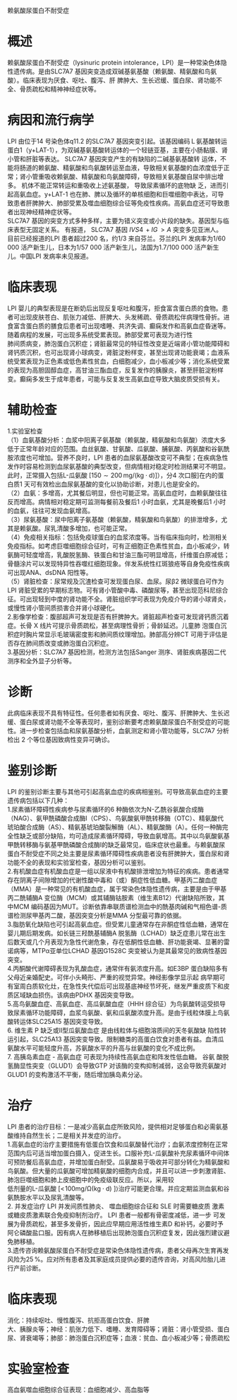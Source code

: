 赖氨酸尿蛋白不耐受症  
# 概述  
赖氨酸尿蛋白不耐受症（lysinuric protein intolerance，LPI）是一种常染色体隐性遗传病。是由SLC7A7 基因突变造成双碱基氨基酸（赖氨酸、精氨酸和鸟氨酸）。临床表现为厌食、呕吐、腹泻、肝 脾肿大、生长迟缓、蛋白尿、肾功能不全、骨质疏松和精神神经症状等。  
# 病因和流行病学  
LPI 由位于14 号染色体q11.2 的SLC7A7 基因突变引起。该基因编码Ｌ氨基酸转运蛋白1（y+LAT-1），为双碱基氨基酸转运体的一个轻链亚基，主要在小肠黏膜、肾小管和肝脏等表达。 SLC7A7  基因突变产生的有缺陷的二碱基氨基酸转 运体，不能将肠道的赖氨酸、精氨酸和鸟氨酸转运至血液，导致相关氨基酸的血浓度低于正常；肾小管重吸收赖氨酸、精氨酸和鸟氨酸障碍，导致相关氨基酸自尿中排出增多。 机体不能正常转运和重吸收上述氨基酸， 导致尿素循环的底物缺 乏，进而引起高氨血症。y+LAT-1 也在肺、脾以及循环的单核细胞和巨噬细胞中表达，可导致患者肝脾肿大、肺部受累及噬血细胞综合征等免疫性疾病。高氨血症还可导致患者出现神经精神症状等。  
SLC7A7 基因的突变方式多种多样，主要为错义突变或小片段的缺失。基因型与临床表型无固定关系。 有报道， SLC7A7  基因 $I V S4\,{+}I G\,{>}A$ 突变多见亚洲人。  
目前已经报道的LPI 患者超过200 名，约1/3 来自芬兰。芬兰的LPI 发病率为1/60 000 活产新生儿，日本为1/57 000 活产新生儿，法国为1.7/100 000 活产新生儿。中国LPI 发病率未见报道。  
# 临床表现  
LPI 婴儿的典型表现是在断奶后出现反复呕吐和腹泻，拒食富含蛋白质的食物。患者可出现皮肤苍白、肌张力减低、肝脾大、头发稀疏、骨质疏松伴病理性骨折。进食富含蛋白质的膳食后患者可出现嗜睡、共济失调、癫痫发作和高氨血症昏迷等。随着病程的发展，可出现多系统受累表现。肺部受累可表现为进行性  
肺间质病变，肺泡蛋白沉积症；肾脏最常见的特征性改变是近端肾小管功能障碍和肾钙质沉积，也可出现肾小球病变，肾脏淀粉样变，甚至出现肾功能衰竭；血液系统受累表现为正色素或低色素性贫血，白细胞减少，血小板减少等；消化系统受累的表现为高胆固醇血症，高甘油三酯血症，反复发作的胰腺炎，甚至肝脏淀粉样变。癫痫多发生于成年患者，可能与反复发生高氨血症导致大脑皮质受损有关。  
# 辅助检查  
1.实验室检查  
（1）血氨基酸分析：血浆中阳离子氨基酸（赖氨酸，精氨酸和鸟氨酸）浓度大多低于正常年龄对应的范围。血丝氨酸、甘氨酸、瓜氨酸、脯氨酸、丙氨酸和谷氨酰胺浓度也可增加。营养不良时，LPI 患者的血尿氨基酸改变可不典型；在疾病急性发作时容易检测到血尿氨基酸的典型改变，但病情相对稳定时检测结果可不明显。此时，正常摄入包括L-瓜氨酸 $[150 \sim 200\, \mathrm{mg/(kg \cdot d)}]$），分4 次口服]在内的蛋白质1 天可有效检出血尿氨基酸的变化以协助诊断，对患儿也是安全的。  
（2）血氨：多增高，尤其餐后明显，但也可能正常。高氨血症时，血赖氨酸往往反而增高。病情相对稳定期可监测每餐前及餐后1 小时血氨，尤其是晚餐后1 小时的血氨，往往可发现血氨增高。  
（3）尿氨基酸：尿中阳离子氨基酸（赖氨酸，精氨酸和鸟氨酸）的排泄增多，尤其是赖氨酸。尿乳清酸多增加，也可能正常。  
（4）免疫相关指标：包括免疫球蛋白的血浆浓度等。当有临床指向时，检测相关免疫指标。如考虑巨噬细胞综合征时，可有正细胞正色素性贫血，血小板减少，转氨酶可轻度增高，乳酸脱氢酶、铁蛋白和甘油三酯可明显增高，纤维蛋白原减低；骨髓涂片可以发现特异性吞噬红细胞现象。伴发系统性红斑狼疮等自身免疫性疾病可出现ANA、dsDNA 阳性等。  
（5）肾脏检查：尿常规及沉渣检查可发现蛋白尿、血尿。尿β2 微球蛋白可作为LPI 肾脏受累的早期标志物。可有肾小管酸中毒、磷酸尿等，甚至出现范科尼综合征。可出现轻到中度的肾功能不全。肾脏组织学可表现为免疫介导的肾小球肾炎，或慢性肾小管间质损害合并肾小球硬化。  
2.影像学检查：腹部超声可发现是否有肝脾肿大。肾脏超声检查可发现肾钙质沉着症。长骨 X  线片可提示骨质疏松，甚至病理性骨折；骨龄延迟。儿童肺 泡蛋白沉积症时胸片常显示毛玻璃密度影和肺间质纹理增加。肺部高分辨CT 可用于评估是否存在肺间质改变或肺泡蛋白沉积症。  
3.基因分析：SLC7A7 基因检测，检测方法包括Sanger 测序、肾脏疾病基因二代测序和全外显子分析等。  
# 诊断  
此病临床表现不具有特征性。任何患者如有厌食、呕吐、腹泻、肝脾肿大、生长迟缓、蛋白尿或肾功能不全等表现时，鉴别诊断要考虑赖氨酸尿蛋白不耐受症的可能性。进一步检查包括血和尿氨基酸分析，血氨测定和肾小管功能等，SLC7A7  分析检出 2  个等位基因致病性变异可确诊。  
# 鉴别诊断  
LPI 的鉴别诊断主要与其他可引起高氨血症的疾病相鉴别。可导致高氨血症的主要遗传病包括以下几种：  
1.尿素循环障碍性疾病参与尿素循环的6 种酶依次为N-乙酰谷氨酸合成酶（NAG）、氨甲酰磷酸合成酶Ⅰ（CPS）、鸟氨酸氨甲酰转移酶（OTC）、精氨酸代琥珀酸合成酶（AS）、精氨基琥珀酸裂解酶（AL）、精氨酸酶（A）。任何一种酶完全性缺乏或部分缺陷，均可造成尿素循环障碍，导致血氨增高。其中以鸟氨酸氨基甲酰转移酶与氨基甲酰磷酸合成酶Ⅰ的缺乏最常见，临床症状也最重。与赖氨酸尿蛋白不耐受症不同之处主要是尿素循环障碍性疾病患者没有肝脾肿大，蛋白尿和肾功能不全的表现和实验室检查，基因分析可以鉴别。  
2.有机酸血症有机酸血症是一组以尿液中有机酸排泄增加为特征的疾病。患者通常存在阴离子间隙增加的代谢性酸中毒和（或）酮症性低血糖。甲基丙二酸血症（MMA）是一种常见的有机酸血症，属于常染色体隐性遗传病，主要是由于甲基丙二酰辅酶A 变位酶（MCM）或其辅酶钴胺素（维生素B12）代谢缺陷所致，其中MCM 编码基因为MUT。诊断依靠串联质谱检测血中的酰基肉碱和气相色谱-质谱检测尿甲基丙二酸，基因突变分析是MMA 分型最可靠的依据。  
3.脂肪氧化缺陷也可引起高氨血症。但受累儿童通常存在非酮症性低血糖，通常在婴儿期后期发病。如长链三羟酰基辅酶A 脱氢酶（LCHAD）缺乏症患儿常在出生后数天或几个月表现为急性代谢危象，存在低酮性低血糖、肝功能衰竭、显著的雷诺病等，MTPα亚单位LCHAD 基因G1528C 突变被认为是其最常见的致病性基因突变。  
4.丙酮酸代谢障碍表现为乳酸血症，通常伴有氨浓度升高。如E3BP 蛋白缺陷多有父母近亲婚配史。可伴小头畸形、严重的视觉异常。神经影像学显示起 病早期可有室周白质软化灶，在急性失代偿后可出现基底神经节坏死，继发严重皮质下和皮质区域缺血损伤。该病由PDHX 基因突变导致。  
5.高鸟氨酸血症、高氨血症、高瓜氨酸血症（HHH 综合征）为鸟氨酸转运受损导致尿素循环功能障碍，血浆鸟氨酸、氨和瓜氨酸浓度升高。是由于线粒体膜上鸟氨酸转运体SLC25A15 基因突变导致。  
6. 维生素 P  缺乏或Ⅱ型瓜氨酸血症 是由线粒体与细胞溶质间的天冬氨酸缺 陷性转运引起，SLC25A13 基因突变导致。限制糖类的高蛋白饮食对患者有益。血清瓜氨酸水平可能轻度升高，苏氨酸水平的升高与丝氨酸的变化不成比例。  
7. 高胰岛素血症 - 高氨血症 可表现为持续性高氨血症和阵发性低血糖。 谷氨 酸脱氢酶显性突变（GLUD1）会导致GTP 对该酶的变构抑制减弱，这会导致亮氨酸对GLUD1 的变构激活不平衡，随后增加胰岛素分泌。  
# 治疗  
LPI 患者的治疗目标：一是减少高氨血症所致风险，提供相对足够蛋白和必需氨基酸维持自然生长；二是相关并发症的治疗。  
1.高氨血症的治疗主要措施有低蛋白饮食和瓜氨酸替代治疗；血氨浓度控制在正常范围内后可适当增加蛋白摄入，促进生长。口服补充L-瓜氨酸补充尿素循环中间体可预防餐后高氨血症，并增加蛋白耐受。瓜氨酸易于吸收并可部分转化为精氨酸和鸟氨酸。但大量的瓜氨酸可增加精氨酸的细胞内合成，并且可以进一步刺激肾脏、肺泡巨噬细胞和肺上皮细胞中的免疫级联反应。所以，采用较  
低剂量的L-瓜氨酸 $[<\!100\mathrm{mg/\Omega(kg\cdot d)}\ ]\rangle$治疗可能更合理。并应定期监测血氨和谷氨酰胺水平以及尿乳清酸等。  
2. 并发症治疗 LPI  并发间质性肺炎、 噬血细胞综合征和 SLE  时需要糖皮质 激素或糖皮质激素联合免疫抑制剂治疗。 LPI  患者一般都有骨密度减低，进一步 可发展为骨质疏松，甚至多发骨折，因此应早期应用活性维生素D 和补钙，必要时予阿仑磷酸盐口服。因有病人在肺移植后出现肺泡蛋白沉积症复发，因此强烈建议避免肺移植。  
3.遗传咨询赖氨酸尿蛋白不耐受症是常染色体隐性遗传病，患者父母再次生育再发风险为$25\,\%$。应对所有患者及其家庭成员提供必要的遗传咨询，对高风险胎儿进行产前诊断。  
# 临床表现  
消化：持续呕吐、慢性腹泻、抗拒高蛋白饮食、肝脾  
大、胰腺炎等；神经：肌张力低下、嗜睡、发育障碍等；肾脏：肾小管受损、蛋白尿、肾衰竭等；肺部：肺泡蛋白沉积症等；血液：贫血、血小板减少等；骨质疏松  
# 实验室检查  
高血氨噬血细胞综合征表现：血细胞减少、高血脂等  

